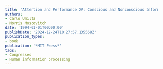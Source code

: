 ```yaml
---
title: 'Attention and Performance XV: Conscious and Nonconscious Information Processing'
authors:
- Carlo Umiltà
- Morris Moscovitch
date: '1994-01-01T00:00:00'
publishDate: '2024-12-24T10:27:57.135568Z'
publication_types:
- book
publication: '*MIT Press*'
tags:
- Congresses
- Human information processing
---
```


